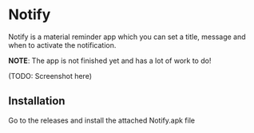 # Notify
Notify is a material reminder app which you can set a title, message and when to activate the notification.

**NOTE**: The app is not finished yet and has a lot of work to do!

(TODO: Screenshot here)

## Installation
Go to the releases and install the attached Notify.apk file
